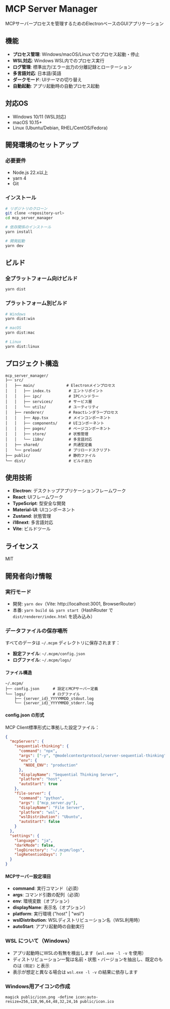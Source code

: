 # MCP Server Manager

MCPサーバープロセスを管理するためのElectronベースのGUIアプリケーション

## 機能

- **プロセス管理**: Windows/macOS/Linuxでのプロセス起動・停止
- **WSL対応**: Windows WSL内でのプロセス実行
- **ログ管理**: 標準出力/エラー出力の分離記録とローテーション
- **多言語対応**: 日本語/英語
- **ダークモード**: UIテーマの切り替え
- **自動起動**: アプリ起動時の自動プロセス起動

## 対応OS

- Windows 10/11 (WSL対応)
- macOS 10.15+
- Linux (Ubuntu/Debian, RHEL/CentOS/Fedora)

## 開発環境のセットアップ

### 必要要件

- Node.js 22.x以上
- yarn 4
- Git

### インストール

```bash
# リポジトリのクローン
git clone <repository-url>
cd mcp_server_manager

# 依存関係のインストール
yarn install

# 開発起動
yarn dev
```

## ビルド

### 全プラットフォーム向けビルド
```bash
yarn dist
```

### プラットフォーム別ビルド
```bash
# Windows
yarn dist:win

# macOS
yarn dist:mac

# Linux
yarn dist:linux
```

## プロジェクト構造

```
mcp_server_manager/
├── src/
│   ├── main/              # Electronメインプロセス
│   │   ├── index.ts        # エントリポイント
│   │   ├── ipc/            # IPCハンドラー
│   │   ├── services/       # サービス層
│   │   └── utils/          # ユーティリティ
│   ├── renderer/           # Reactレンダラープロセス
│   │   ├── App.tsx         # メインコンポーネント
│   │   ├── components/     # UIコンポーネント
│   │   ├── pages/          # ページコンポーネント
│   │   ├── store/          # 状態管理
│   │   └── i18n/           # 多言語対応
│   ├── shared/             # 共通型定義
│   └── preload/            # プリロードスクリプト
├── public/                 # 静的ファイル
└── dist/                   # ビルド出力
```

## 使用技術

- **Electron**: デスクトップアプリケーションフレームワーク
- **React**: UIフレームワーク
- **TypeScript**: 型安全な開発
- **Material-UI**: UIコンポーネント
- **Zustand**: 状態管理
- **i18next**: 多言語対応
- **Vite**: ビルドツール

## ライセンス

MIT

## 開発者向け情報

### 実行モード

- 開発: `yarn dev`（Vite: http://localhost:3001, BrowserRouter）
- 本番: `yarn build && yarn start`（HashRouter で `dist/renderer/index.html` を読み込み）

### データファイルの保存場所

すべてのデータは `~/.mcpm` ディレクトリに保存されます：

- **設定ファイル**: `~/.mcpm/config.json`
- **ログファイル**: `~/.mcpm/logs/`

#### ファイル構造
```
~/.mcpm/
├── config.json      # 設定とMCPサーバー定義
└── logs/            # ログファイル
    ├── {server_id}_YYYYMMDD_stdout.log
    └── {server_id}_YYYYMMDD_stderr.log
```

#### config.json の形式

MCP Client標準形式に準拠した設定ファイル：

```json
{
  "mcpServers": {
    "sequential-thinking": {
      "command": "npx",
      "args": ["-y", "@modelcontextprotocol/server-sequential-thinking"],
      "env": {
        "NODE_ENV": "production"
      },
      "displayName": "Sequential Thinking Server",
      "platform": "host",
      "autoStart": true
    },
    "file-server": {
      "command": "python",
      "args": ["mcp_server.py"],
      "displayName": "File Server",
      "platform": "wsl",
      "wslDistribution": "Ubuntu",
      "autoStart": false
    }
  },
  "settings": {
    "language": "ja",
    "darkMode": false,
    "logDirectory": "~/.mcpm/logs",
    "logRetentionDays": 7
  }
}
```

#### MCPサーバー設定項目

- **command**: 実行コマンド（必須）
- **args**: コマンド引数の配列（必須）
- **env**: 環境変数（オプション）
- **displayName**: 表示名（オプション）
- **platform**: 実行環境 ("host" | "wsl")
- **wslDistribution**: WSLディストリビューション名（WSL利用時）
- **autoStart**: アプリ起動時の自動実行

### WSL について（Windows）
- アプリ起動時にWSLの有無を検出します（`wsl.exe -l -v` を使用）
- ディストリビューション一覧は名前・状態・バージョンを抽出し、既定のものは `(既定)` と表示
- 表示が想定と異なる場合は `wsl.exe -l -v` の結果に依存します

### Windows用アイコンの作成

```exec
magick public/icon.png -define icon:auto-resize=256,128,96,64,48,32,24,16 public/icon.ico
```
